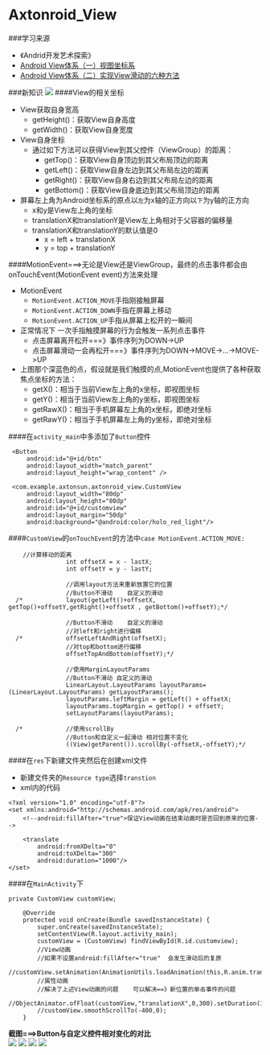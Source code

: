 # Axtonroid_View
###学习来源
* 《Andrid开发艺术探索》
* [Android View体系（一）视图坐标系](http://blog.csdn.net/itachi85/article/details/50708391 "刘望舒的专栏")
* [Android View体系（二）实现View滑动的六种方法](http://blog.csdn.net/itachi85/article/details/50724558 "刘望舒的专栏")  

###新知识
![](https://github.com/Axtonsun/Axtonroid_View/blob/master/ScreenShot/first.png)
####View的相关坐标
* View获取自身宽高
  * getHeight()：获取View自身高度
  * getWidth()：获取View自身宽度
* View自身坐标
  * 通过如下方法可以获得View到其父控件（ViewGroup）的距离：
      * getTop()：获取View自身顶边到其父布局顶边的距离
      * getLeft()：获取View自身左边到其父布局左边的距离
      * getRight()：获取View自身右边到其父布局左边的距离
      * getBottom()：获取View自身底边到其父布局顶边的距离
* 屏幕左上角为Android坐标系的原点以`左`为x轴的正方向以`下`为y轴的正方向
  * x和y是View左上角的坐标    
  * translationX和translationY是View左上角相对于父容器的偏移量 
  * translationX和translationY的默认值是0
    * x = left + translationX
    * y = top + translationY  

####MotionEvent===>无论是View还是ViewGroup，最终的点击事件都会由onTouchEvent(MotionEvent event)方法来处理
* MotionEvent
  * `MotionEvent.ACTION_MOVE`手指刚接触屏幕
  * `MotionEvent.ACTION_DOWN`手指在屏幕上移动
  * `MotionEvent.ACTION_UP`手指从屏幕上松开的一瞬间
* 正常情况下 一次手指触摸屏幕的行为会触发一系列点击事件
  * 点击屏幕离开松开===》事件序列为DOWN->UP
  * 点击屏幕滑动一会再松开===》事件序列为DOWN->MOVE->...->MOVE->UP
* 上图那个深蓝色的点，假设就是我们触摸的点,MotionEvent也提供了各种获取焦点坐标的方法：
  * getX()：相当于当前View左上角的x坐标，即视图坐标
  * getY()：相当于当前View左上角的y坐标，即视图坐标
  * getRawX()：相当于手机屏幕左上角的x坐标，即绝对坐标
  * getRawY()：相当于手机屏幕左上角的y坐标，即绝对坐标  

####在`activity_main`中多添加了`Button`控件
```
 <Button
     android:id="@+id/btn"
     android:layout_width="match_parent"
     android:layout_height="wrap_content" />

 <com.example.axtonsun.axtonroid_view.CustomView
     android:layout_width="80dp"
     android:layout_height="80dp"
     android:id="@+id/customview"
     android:layout_margin="50dp"
     android:background="@android:color/holo_red_light"/>
```
####`CustomView`的`onTouchEvent`的方法中`case MotionEvent.ACTION_MOVE:`
```
    //计算移动的距离
                int offsetX = x - lastX;
                int offsetY = y - lastY;

                //调用layout方法来重新放置它的位置
                //Button不滑动    自定义的滑动
  /*            layout(getLeft()+offsetX, getTop()+offsetY,getRight()+offsetX , getBottom()+offsetY);*/
  
                //Button不滑动    自定义的滑动
                //对left和right进行偏移
  /*            offsetLeftAndRight(offsetX);
                //对top和bottom进行偏移
                offsetTopAndBottom(offsetY);*/

                //使用MarginLayoutParams
                //Button不滑动 自定义的滑动
                LinearLayout.LayoutParams layoutParams= (LinearLayout.LayoutParams) getLayoutParams();
                layoutParams.leftMargin = getLeft() + offsetX;
                layoutParams.topMargin = getTop() + offsetY;
                setLayoutParams(layoutParams);

  /*            //使用scrollBy
                //Button和自定义一起滑动 相对位置不变化
                ((View)getParent()).scrollBy(-offsetX,-offsetY);*/
```
####在`res`下新建文件夹然后在创建xml文件
* 新建文件夹的`Resource type`选择`transtion`
* xml内的代码
```
<?xml version="1.0" encoding="utf-8"?>
<set xmlns:android="http://schemas.android.com/apk/res/android">
    <!--android:fillAfter="true">保证View动画在结束动画时是否回到原来的位置-->

    <translate
        android:fromXDelta="0"
        android:toXDelta="300"
        android:duration="1000"/>
</set>
```
####在`MainActivity`下
```
private CustomView customView;

    @Override
    protected void onCreate(Bundle savedInstanceState) {
        super.onCreate(savedInstanceState);
        setContentView(R.layout.activity_main);
        customView = (CustomView) findViewById(R.id.customview);
        //View动画
        //如果不设置android:fillAfter="true"  会发生滑动后的复原
        //customView.setAnimation(AnimationUtils.loadAnimation(this,R.anim.translate));
        //属性动画
        //解决了上述View动画的问题    可以解决==》新位置的单击事件的问题
        //ObjectAnimator.ofFloat(customView,"translationX",0,300).setDuration(1000).start();
        //customView.smoothScrollTo(-400,0);
    }
```
**截图===>Button与自定义控件相对变化的对比**  
![](https://github.com/Axtonsun/Axtonroid_View/blob/master/ScreenShot/second.png)
![](https://github.com/Axtonsun/Axtonroid_View/blob/master/ScreenShot/third.png)
![](https://github.com/Axtonsun/Axtonroid_View/blob/master/ScreenShot/second.png)
![](https://github.com/Axtonsun/Axtonroid_View/blob/master/ScreenShot/forth.png)
